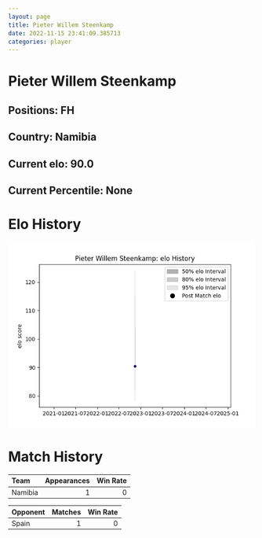 ```yaml
---  
layout: page  
title: Pieter Willem Steenkamp  
date: 2022-11-15 23:41:09.385713  
categories: player  
---
```

# Pieter Willem Steenkamp

## Positions: FH

## Country: Namibia

## Current elo: 90.0

## Current Percentile: None

# Elo History


![elo history](history_PieterWillemSteenkamp.png)
# Match History


| Team    |   Appearances |   Win Rate |
|:--------|--------------:|-----------:|
| Namibia |             1 |          0 |

| Opponent   |   Matches |   Win Rate |
|:-----------|----------:|-----------:|
| Spain      |         1 |          0 |